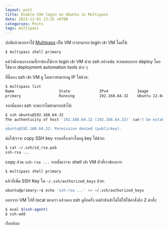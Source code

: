 ```yaml
---
layout: post
title: Enable SSH login on Ubuntu in Multipass
date: 2023-12-01 23:25 +0700
categories: Posts
tags: multipass
---
```


ปกติแล้วหากเราใช้ [Multipass](https://multipass.run) เป็น VM เราสามารถ login เข้า VM โดยใช้:

```sh
$ multipass shell primary
```

แต่ว่ามีงานบางงานที่เราต้องใช้การ login เข้า VM ด้วย ssh อย่างเช่น จะทดสอบการ deploy โดยใช้พวก deployment automation tools ต่าง ๆ

ที่นี้ลอง ssh เข้า VM ดู โดยเราสามารถดู IP ได้ด้วย:

```sh
$ multipass list
Name                    State             IPv4             Image
primary                 Running           192.168.64.32    Ubuntu 22.04 LTS
```

จากนั้นลอง ssh จะพบว่าไม่สามารถเข้าได้:

```sh
$ ssh ubuntu@192.168.64.32
The authenticity of host '192.168.64.32 (192.168.64.32)' can't be established.
...
ubuntu@192.168.64.32: Permission denied (publickey).
```

ต่อไปเราจะ copy SSH key จากเครื่องเราโดยดู key ได้ด้วย:

```sh
$ cat ~/.ssh/id_rsa.pub
ssh-rsa ...
```

copy ส่วน `ssh-rsa ...` จากนั้นเราจะ shell เข้า VM ตัวที่เราต้องการ:

```sh
$ multipass shell primary
```

แล้วก็เพิ่ม SSH Key ใน `~/.ssh/authorized_keys` ด้วย:

```sh
ubuntu@primary:~$ echo 'ssh-rsa ...' >> ~/.ssh/authorized_keys
```

ออกจาก VM ไปที่ local ของเรา แล้วลอง ssh ดูอีกครั้ง แต่ถ้ายังเข้าไม่ได้ให้ใช้คำสั่งอีก 2 คำสั่ง:

```bash
$ eval $(ssh-agent)  
$ ssh-add
```

เรียบร้อย
